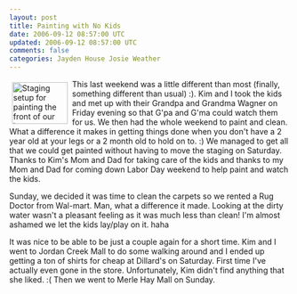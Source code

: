 ```yaml
---           
layout: post
title: Painting with No Kids
date: 2006-09-12 08:57:00 UTC
updated: 2006-09-12 08:57:00 UTC
comments: false
categories: Jayden House Josie Weather
---
```

[<img src="http://static.flickr.com/84/235907555_0f7ae0dbb1_t.jpg" width="100" height="75" alt="Staging setup for painting the front of our house." align="left" style="padding:5px" />](http://www.flickr.com/photos/kevinminnis/235907555/)This last weekend was a little different than most (finally, something different than usual) :). Kim and I took the kids and met up with their Grandpa and Grandma Wagner on Friday evening so that G'pa and G'ma could watch them for us. We then had the whole weekend to paint and clean. What a difference it makes in getting things done when you don't have a 2 year old at your legs or a 2 month old to hold on to. :) We managed to get all that we could get painted without having to move the staging on Saturday. Thanks to Kim's Mom and Dad for taking care of the kids and thanks to my Mom and Dad for coming down Labor Day weekend to help paint and watch the kids.

Sunday, we decided it was time to clean the carpets so we rented a Rug Doctor from Wal-mart. Man, what a difference it made. Looking at the dirty water wasn't a pleasant feeling as it was much less than clean! I'm almost ashamed we let the kids lay/play on it. haha

It was nice to be able to be just a couple again for a short time. Kim and I went to Jordan Creek Mall to do some walking around and I ended up getting a ton of shirts for cheap at Dillard's on Saturday. First time I've actually even gone in the store. Unfortunately, Kim didn't find anything that she liked. :( Then we went to Merle Hay Mall on Sunday.
